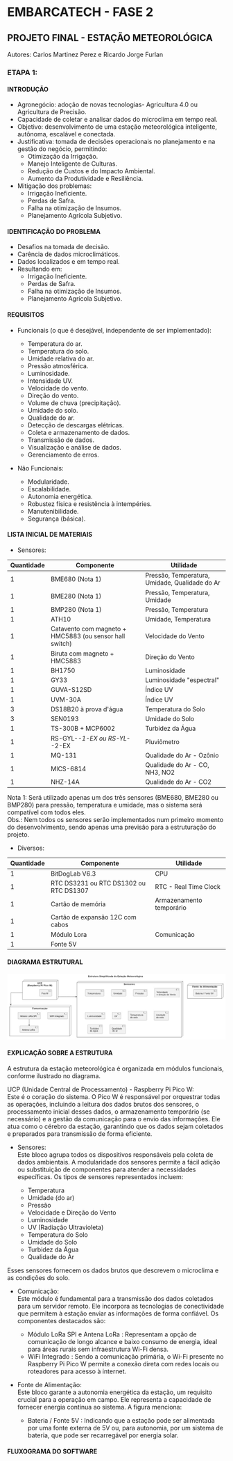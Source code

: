 # EMBARCATECH - FASE 2

## PROJETO FINAL - ESTAÇÃO METEOROLÓGICA

Autores: Carlos Martinez Perez e Ricardo Jorge Furlan

### ETAPA 1:

#### INTRODUÇÃO

- Agronegócio: adoção de novas tecnologias- Agricultura 4.0 ou Agricultura de Precisão.  
- Capacidade de coletar e analisar dados do microclima em tempo real.  
- Objetivo: desenvolvimento de uma estação meteorológica inteligente, autônoma, escalável e conectada.  
- Justificativa: tomada de decisões operacionais no planejamento e na gestão do negócio, permitindo:  
    - Otimização da Irrigação.  
    - Manejo Inteligente de Culturas.  
    - Redução de Custos e do Impacto Ambiental.  
    - Aumento da Produtividade e Resiliência.  
- Mitigação dos problemas:  
    - Irrigação Ineficiente.  
    - Perdas de Safra.  
    - Falha na otimização de Insumos.  
    - Planejamento Agrícola Subjetivo.  

#### IDENTIFICAÇÃO DO PROBLEMA

- Desafios na tomada de decisão.  
- Carência de dados microclimáticos.  
- Dados localizados e em tempo real.  
- Resultando em:  
    - Irrigação Ineficiente.  
    - Perdas de Safra.  
    - Falha na otimização de Insumos.  
    - Planejamento Agrícola Subjetivo.  

#### REQUISITOS

- Funcionais (o que é desejável, independente de ser implementado):  
    - Temperatura do ar.  
    - Temperatura do solo.  
    - Umidade relativa do ar.  
    - Pressão atmosférica.  
    - Luminosidade.  
    - Intensidade UV.  
    - Velocidade do vento.  
    - Direção do vento.  
    - Volume de chuva (precipitação).  
    - Umidade do solo.  
    - Qualidade do ar.  
    - Detecção de descargas elétricas.  
    - Coleta e armazenamento de dados.  
    - Transmissão de dados.  
    - Visualização e análise de dados.  
    - Gerenciamento de erros.  

- Não Funcionais:  
    - Modularidade.  
    - Escalabilidade.  
    - Autonomia energética.  
    - Robustez física e resistência à intempéries.  
    - Manutenibilidade.  
    - Segurança (básica).  

#### LISTA INICIAL DE MATERIAIS

- Sensores:  

| Quantidade | Componente                                | Utilidade                                 |
|------------|-------------------------------------------|-------------------------------------------|
| 1          | BME680 (Nota 1)                           | Pressão, Temperatura, Umidade, Qualidade do Ar |
| 1          | BME280 (Nota 1)                           | Pressão, Temperatura, Umidade             |
| 1          | BMP280 (Nota 1)                           | Pressão, Temperatura                      |
| 1          | ATH10                                     | Umidade, Temperatura                      |
| 1          | Catavento com magneto + HMC5883 (ou sensor hall switch) | Velocidade do Vento                       |
| 1          | Biruta com magneto + HMC5883              | Direção do Vento                          |
| 1          | BH1750                                    | Luminosidade                              |
| 1          | GY33                                      | Luminosidade "espectral"                  |
| 1          | GUVA-S12SD                                | Índice UV                                 |
| 1          | UVM-30A                                   | Índice UV                                 |
| 3          | DS18B20 à prova d'água                    | Temperatura do Solo                       |
| 3          | SEN0193                                   | Umidade do Solo                           |
| 1          | TS-300B + MCP6002                         | Turbidez da Água                          |
| 1          | RS-GYL-*-1-EX ou RS-YL-*-2-EX             | Pluviômetro                               |
| 1          | MQ-131                                    | Qualidade do Ar - Ozônio                  |
| 1          | MICS-6814                                 | Qualidade do Ar - CO, NH3, NO2            |
| 1          | NHZ-14A                                   | Qualidade do Ar - CO2                     |

Nota 1: Será utilizado apenas um dos três sensores (BME680, BME280 ou BMP280) para pressão, temperatura e umidade, mas o sistema será compatível com todos eles.  
Obs.: Nem todos os sensores serão implementados num primeiro momento do desenvolvimento, sendo apenas uma previsão para a estruturação do projeto.  

- Diversos:  

| Quantidade | Componente                          | Utilidade              |
|------------|-------------------------------------|------------------------|
| 1          | BitDogLab V6.3                      | CPU                    |
| 1          | RTC DS3231 ou RTC DS1302 ou RTC DS1307 | RTC - Real Time Clock |
| 1          | Cartão de memória                   | Armazenamento temporário |
| 1          | Cartão de expansão 12C com cabos     |                        |
| 1          | Módulo Lora                         | Comunicação            |
| 1          | Fonte 5V                            |                        |
  
#### DIAGRAMA ESTRUTURAL

![Figura 1. Diagrama Estrutural](imagens/Diagrama_Estrutural.jpg)
  
#### EXPLICAÇÃO SOBRE A ESTRUTURA

A estrutura da estação meteorológica é organizada em módulos funcionais, conforme ilustrado no diagrama.  

UCP (Unidade Central de Processamento) - Raspberry Pi Pico W:  
Este é o coração do sistema. O Pico W é responsável por orquestrar todas as operações, incluindo a leitura dos dados brutos dos sensores, o processamento inicial desses dados, o armazenamento temporário (se necessário) e a gestão da comunicação para o envio das informações. Ele atua como o cérebro da estação, garantindo que os dados sejam coletados e preparados para transmissão de forma eficiente.  

- Sensores:  
Este bloco agrupa todos os dispositivos responsáveis pela coleta de dados ambientais. A modularidade dos sensores permite a fácil adição ou substituição de componentes para atender a necessidades específicas. Os tipos de sensores representados incluem:  

    - Temperatura  
    - Umidade (do ar)  
    - Pressão  
    - Velocidade e Direção do Vento  
    - Luminosidade  
    - UV (Radiação Ultravioleta)  
    - Temperatura do Solo  
    - Umidade do Solo  
    - Turbidez da Água  
    - Qualidade do Ar  
  
Esses sensores fornecem os dados brutos que descrevem o microclima e as condições do solo.  

- Comunicação:  
Este módulo é fundamental para a transmissão dos dados coletados para um servidor remoto. Ele incorpora as tecnologias de conectividade que permitem à estação enviar as informações de forma confiável. Os componentes destacados são:  

    - Módulo LoRa SPI e Antena LoRa : Representam a opção de comunicação de longo alcance e baixo consumo de energia, ideal para áreas rurais sem infraestrutura Wi-Fi densa.  
    - WiFi Integrado : Sendo a comunicação primária, o Wi-Fi presente no Raspberry Pi Pico W permite a conexão direta com redes locais ou roteadores para acesso à internet.  

- Fonte de Alimentação:  
Este bloco garante a autonomia energética da estação, um requisito crucial para a operação em campo. Ele representa a capacidade de fornecer energia contínua ao sistema. A figura menciona:  
    
    - Bateria / Fonte 5V : Indicando que a estação pode ser alimentada por uma fonte externa de 5V ou, para autonomia, por um sistema de bateria, que pode ser recarregável por energia solar.
  
#### FLUXOGRAMA DO SOFTWARE
  